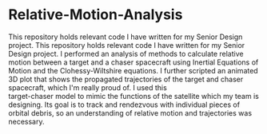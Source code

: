 # Relative-Motion-Analysis
This repository holds relevant code I have written for my Senior Design project. This repository holds relevant code I have written for my Senior Design project. I 
performed an analysis of methods to calculate relative motion between a target and a chaser spacecraft using Inertial Equations of Motion and the Clohessy-Wiltshire 
equations. I further scripted an animated 3D plot that shows the propagated trajectories of the target and chaser spacecraft, which I'm really proud of. I used this     
target-chaser model to mimic the functions of the satellite which my team is designing. Its goal is to track and rendezvous with individual pieces of orbital debris, so 
an understanding of relative motion and trajectories was necessary.
